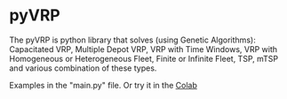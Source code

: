 # pyVRP
The pyVRP is python library that solves (using Genetic Algorithms): Capacitated VRP, Multiple Depot VRP, VRP with Time Windows, VRP with Homogeneous or Heterogeneous Fleet, Finite or Infinite Fleet, TSP, mTSP and various combination of these types.

Examples in the "main.py" file. Or try it in the [Colab](https://colab.research.google.com/drive/1TaUQBQywBJTOPaatFj_XWaXE0cj1kjOe?usp=sharing) 
